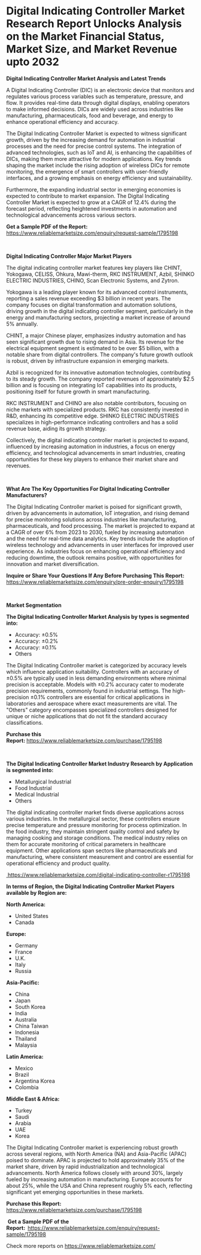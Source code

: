 <p><h1>Digital Indicating Controller Market Research Report Unlocks Analysis on the Market Financial Status, Market Size, and Market Revenue upto 2032</h1></p><p><strong>Digital Indicating Controller Market Analysis and Latest Trends</strong></p>
<p><p>A Digital Indicating Controller (DIC) is an electronic device that monitors and regulates various process variables such as temperature, pressure, and flow. It provides real-time data through digital displays, enabling operators to make informed decisions. DICs are widely used across industries like manufacturing, pharmaceuticals, food and beverage, and energy to enhance operational efficiency and accuracy.</p><p>The Digital Indicating Controller Market is expected to witness significant growth, driven by the increasing demand for automation in industrial processes and the need for precise control systems. The integration of advanced technologies, such as IoT and AI, is enhancing the capabilities of DICs, making them more attractive for modern applications. Key trends shaping the market include the rising adoption of wireless DICs for remote monitoring, the emergence of smart controllers with user-friendly interfaces, and a growing emphasis on energy efficiency and sustainability.</p><p>Furthermore, the expanding industrial sector in emerging economies is expected to contribute to market expansion. The Digital Indicating Controller Market is expected to grow at a CAGR of 12.4% during the forecast period, reflecting heightened investments in automation and technological advancements across various sectors.</p></p>
<p><strong>Get a Sample PDF of the Report:&nbsp;</strong> <a href="https://www.reliablemarketsize.com/enquiry/request-sample/1795198?utm_campaign=3354&utm_medium=2&utm_source=Github&utm_content=ia&utm_term=10042025&utm_id=digital-indicating-controller">https://www.reliablemarketsize.com/enquiry/request-sample/1795198</a></p>
<p>&nbsp;</p>
<p><strong>Digital Indicating Controller Major Market Players</strong></p>
<p><p>The digital indicating controller market features key players like CHINT, Yokogawa, CELISS, Ohkura, Mawi-therm, RKC INSTRUMENT, Azbil, SHINKO ELECTRIC INDUSTRIES, CHINO, Scan Electronic Systems, and Zytron. </p><p>Yokogawa is a leading player known for its advanced control instruments, reporting a sales revenue exceeding $3 billion in recent years. The company focuses on digital transformation and automation solutions, driving growth in the digital indicating controller segment, particularly in the energy and manufacturing sectors, projecting a market increase of around 5% annually.</p><p>CHINT, a major Chinese player, emphasizes industry automation and has seen significant growth due to rising demand in Asia. Its revenue for the electrical equipment segment is estimated to be over $5 billion, with a notable share from digital controllers. The company's future growth outlook is robust, driven by infrastructure expansion in emerging markets.</p><p>Azbil is recognized for its innovative automation technologies, contributing to its steady growth. The company reported revenues of approximately $2.5 billion and is focusing on integrating IoT capabilities into its products, positioning itself for future growth in smart manufacturing.</p><p>RKC INSTRUMENT and CHINO are also notable contributors, focusing on niche markets with specialized products. RKC has consistently invested in R&D, enhancing its competitive edge. SHINKO ELECTRIC INDUSTRIES specializes in high-performance indicating controllers and has a solid revenue base, aiding its growth strategy.</p><p>Collectively, the digital indicating controller market is projected to expand, influenced by increasing automation in industries, a focus on energy efficiency, and technological advancements in smart industries, creating opportunities for these key players to enhance their market share and revenues.</p></p>
<p>&nbsp;</p>
<p><strong>What Are The Key Opportunities For Digital Indicating Controller Manufacturers?</strong></p>
<p><p>The Digital Indicating Controller market is poised for significant growth, driven by advancements in automation, IoT integration, and rising demand for precise monitoring solutions across industries like manufacturing, pharmaceuticals, and food processing. The market is projected to expand at a CAGR of over 6% from 2023 to 2030, fueled by increasing automation and the need for real-time data analytics. Key trends include the adoption of wireless technology and advancements in user interfaces for improved user experience. As industries focus on enhancing operational efficiency and reducing downtime, the outlook remains positive, with opportunities for innovation and market diversification.</p></p>
<p><strong>Inquire or Share Your Questions If Any Before Purchasing This Report:</strong> <a href="https://www.reliablemarketsize.com/enquiry/pre-order-enquiry/1795198?utm_campaign=3354&utm_medium=2&utm_source=Github&utm_content=ia&utm_term=10042025&utm_id=digital-indicating-controller">https://www.reliablemarketsize.com/enquiry/pre-order-enquiry/1795198</a></p>
<p>&nbsp;</p>
<p><strong>Market Segmentation</strong></p>
<p><strong>The Digital Indicating Controller Market Analysis by types is segmented into:</strong></p>
<p><ul><li>Accuracy: ±0.5%</li><li>Accuracy: ±0.2%</li><li>Accuracy: ±0.1%</li><li>Others</li></ul></p>
<p><p>The Digital Indicating Controller market is categorized by accuracy levels which influence application suitability. Controllers with an accuracy of ±0.5% are typically used in less demanding environments where minimal precision is acceptable. Models with ±0.2% accuracy cater to moderate precision requirements, commonly found in industrial settings. The high-precision ±0.1% controllers are essential for critical applications in laboratories and aerospace where exact measurements are vital. The "Others" category encompasses specialized controllers designed for unique or niche applications that do not fit the standard accuracy classifications.</p></p>
<p><strong>Purchase this Report:&nbsp;</strong><a href="https://www.reliablemarketsize.com/purchase/1795198?utm_campaign=3354&utm_medium=2&utm_source=Github&utm_content=ia&utm_term=10042025&utm_id=digital-indicating-controller">https://www.reliablemarketsize.com/purchase/1795198</a></p>
<p>&nbsp;</p>
<p><strong>The Digital Indicating Controller Market Industry Research by Application is segmented into:</strong></p>
<p><ul><li>Metallurgical Industrial</li><li>Food Industrial</li><li>Medical Industrial</li><li>Others</li></ul></p>
<p><p>The digital indicating controller market finds diverse applications across various industries. In the metallurgical sector, these controllers ensure precise temperature and pressure monitoring for process optimization. In the food industry, they maintain stringent quality control and safety by managing cooking and storage conditions. The medical industry relies on them for accurate monitoring of critical parameters in healthcare equipment. Other applications span sectors like pharmaceuticals and manufacturing, where consistent measurement and control are essential for operational efficiency and product quality.</p></p>
<p><a href="https://www.reliablemarketsize.com/digital-indicating-controller-r1795198?utm_campaign=3354&utm_medium=2&utm_source=Github&utm_content=ia&utm_term=10042025&utm_id=digital-indicating-controller">&nbsp;https://www.reliablemarketsize.com/digital-indicating-controller-r1795198</a></p>
<p><strong>In terms of Region, the Digital Indicating Controller Market Players available by Region are:</strong></p>
<p>
    <p> <strong> North America: </strong>
        <ul>
            <li>United States</li>
            <li>Canada</li>
        </ul>
        </p> 
    <p> <strong> Europe: </strong>
        <ul>
            <li>Germany</li>
            <li>France</li>
            <li>U.K.</li>
            <li>Italy</li>
            <li>Russia</li>
        </ul>
        </p> 
    <p> <strong> Asia-Pacific: </strong>
        <ul>
            <li>China</li>
            <li>Japan</li>
            <li>South Korea</li>
            <li>India</li>
            <li>Australia</li>
            <li>China Taiwan</li>
            <li>Indonesia</li>
            <li>Thailand</li>
            <li>Malaysia</li>
        </ul>
        </p> 
    <p> <strong> Latin America: </strong>
        <ul>
            <li>Mexico</li>
            <li>Brazil</li>
            <li>Argentina Korea</li>
            <li>Colombia</li>
        </ul>
        </p> 
    <p> <strong> Middle East & Africa: </strong>
        <ul>
            <li>Turkey</li>
            <li>Saudi</li>
            <li>Arabia</li>
            <li>UAE</li>
            <li>Korea</li>
        </ul>
    </p>
    </p>
<p><p>The Digital Indicating Controller market is experiencing robust growth across several regions, with North America (NA) and Asia-Pacific (APAC) poised to dominate. APAC is projected to hold approximately 35% of the market share, driven by rapid industrialization and technological advancements. North America follows closely with around 30%, largely fueled by increasing automation in manufacturing. Europe accounts for about 25%, while the USA and China represent roughly 5% each, reflecting significant yet emerging opportunities in these markets.</p></p>
<p><strong>Purchase this Report: </strong><a href="https://www.reliablemarketsize.com/purchase/1795198?utm_campaign=3354&utm_medium=2&utm_source=Github&utm_content=ia&utm_term=10042025&utm_id=digital-indicating-controller">https://www.reliablemarketsize.com/purchase/1795198</a></p>
<p>&nbsp;<strong>Get a Sample PDF of the Report:&nbsp;&nbsp;</strong><a href="https://www.reliablemarketsize.com/enquiry/request-sample/1795198?utm_campaign=3354&utm_medium=2&utm_source=Github&utm_content=ia&utm_term=10042025&utm_id=digital-indicating-controller">https://www.reliablemarketsize.com/enquiry/request-sample/1795198</a></p>
<p><strong></strong></p>
<p>Check more reports on <a href="https://www.reliablemarketsize.com/?utm_campaign=3354&utm_medium=2&utm_source=Github&utm_content=ia&utm_term=10042025&utm_id=digital-indicating-controller">https://www.reliablemarketsize.com/</a></p>